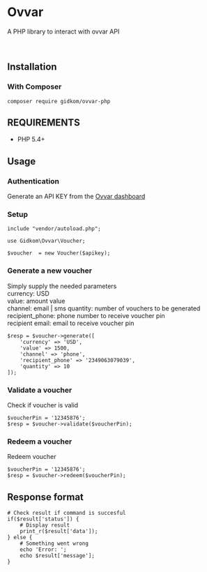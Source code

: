 # Ovvar

A PHP library to interact with ovvar API

&nbsp;
## Installation  

### With Composer

`composer require gidkom/ovvar-php`


## REQUIREMENTS

- PHP 5.4+

## Usage

### Authentication
Generate an API KEY from the [Ovvar dashboard](https://app.ovvar.com)


### Setup

```
include "vendor/autoload.php";

use Gidkom\Ovvar\Voucher;

$voucher  = new Voucher($apikey);
```

### Generate a new voucher
Simply supply the needed parameters  
currency: USD  
value: amount value  
channel: email | sms
quantity: number of vouchers to be generated
recipient_phone: phone number to receive voucher pin  
recipient email: email to receive voucher pin 

```
$resp = $voucher->generate([
    'currency' => 'USD',
    'value' => 1500,
    'channel' => 'phone',
    'recipient_phone' => '2349063079039',
    'quantity' => 10
]);
```

### Validate a voucher
Check if voucher is valid
```
$voucherPin = '12345876';
$resp = $voucher->validate($voucherPin);
```


### Redeem a voucher
Redeem voucher
```
$voucherPin = '12345876';
$resp = $voucher->redeem($voucherPin);

```


## Response format
```
# Check result if command is succesful
if($result['status']) {
    # Display result
    print_r($result['data']);
} else {
    # Something went wrong
    echo 'Error: ';
    echo $result['message'];
}

```